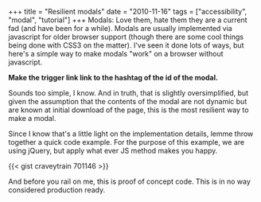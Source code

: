 +++
title = "Resilient modals"
date = "2010-11-16"
tags = ["accessibility", "modal", "tutorial"]
+++
Modals: Love them, hate them they are a current fad (and have been for a while). Modals are usually implemented via javascript for older browser support (though there are some cool things being done with CSS3 on the matter). I've seen it done lots of ways, but here's a simple way to make modals "work" on a browser without javascript.

__Make the trigger link link to the hashtag of the id of the modal.__

Sounds too simple, I know. And in truth, that is slightly oversimplified, but given the assumption that the contents of the modal are not dynamic but are known at initial download of the page, this is the most resilient way to make a modal.

Since I know that's a little light on the implementation details, lemme throw together a quick code example. For the purpose of this example, we are using jQuery, but apply what ever JS method makes you happy.

{{< gist craveytrain 701146 >}}

And before you rail on me, this is proof of concept code. This is in no way considered production ready.
